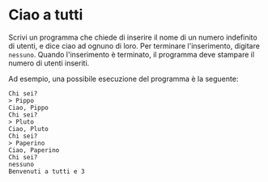 # Ciao a tutti

Scrivi un programma che chiede di inserire il nome di un numero indefinito di utenti, e dice ciao ad ognuno di loro. 
Per terminare l'inserimento, digitare `nessuno`.
Quando l'inserimento è terminato, il programma deve stampare il numero di utenti inseriti.

Ad esempio, una possibile esecuzione del programma è la seguente:
```
Chi sei? 
> Pippo
Ciao, Pippo
Chi sei?
> Pluto
Ciao, Pluto
Chi sei?
> Paperino
Ciao, Paperino
Chi sei?
nessuno
Benvenuti a tutti e 3
```
